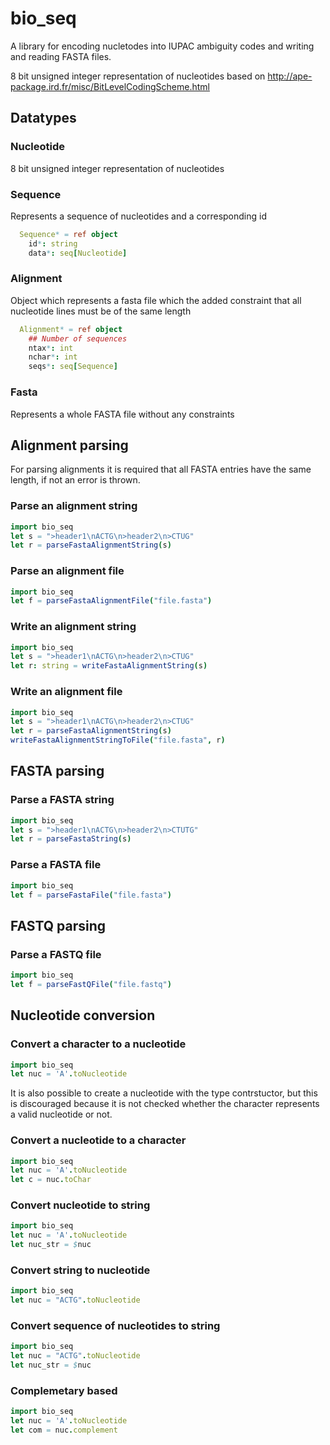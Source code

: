 # bio\_seq
A library for encoding nucletodes into IUPAC ambiguity codes and writing and reading FASTA files.

8 bit unsigned integer representation of nucleotides based on http://ape-package.ird.fr/misc/BitLevelCodingScheme.html

## Datatypes

### Nucleotide 
8 bit unsigned integer representation of nucleotides

### Sequence
Represents a sequence of nucleotides and a corresponding id
```Nim
  Sequence* = ref object
    id*: string
    data*: seq[Nucleotide]
```

### Alignment
Object which represents a fasta file which the added constraint that all nucleotide lines must be of the same length
```Nim
  Alignment* = ref object
    ## Number of sequences
    ntax*: int
    nchar*: int
    seqs*: seq[Sequence]
```

### Fasta
Represents a whole FASTA file without any constraints 

## Alignment parsing
For parsing alignments it is required that all FASTA entries have the same length, if not an error is thrown. 

### Parse an alignment string 
```Nim
import bio_seq
let s = ">header1\nACTG\n>header2\n>CTUG"
let r = parseFastaAlignmentString(s)
```

### Parse an alignment file
```Nim
import bio_seq
let f = parseFastaAlignmentFile("file.fasta")
```


### Write an alignment string 
```Nim
import bio_seq
let s = ">header1\nACTG\n>header2\n>CTUG"
let r: string = writeFastaAlignmentString(s)
```

### Write an alignment file
```Nim
import bio_seq
let s = ">header1\nACTG\n>header2\n>CTUG"
let r = parseFastaAlignmentString(s)
writeFastaAlignmentStringToFile("file.fasta", r)
```

## FASTA parsing

### Parse a FASTA string 
```Nim
import bio_seq
let s = ">header1\nACTG\n>header2\n>CTUTG"
let r = parseFastaString(s)
```

### Parse a FASTA file
```Nim
import bio_seq
let f = parseFastaFile("file.fasta")
```

## FASTQ parsing

### Parse a FASTQ file
```Nim
import bio_seq
let f = parseFastQFile("file.fastq")
```


## Nucleotide conversion

### Convert a character to a nucleotide
```Nim
import bio_seq
let nuc = 'A'.toNucleotide

```
It is also possible to create a nucleotide with the type contrstuctor, but this is discouraged because it is not checked whether the character represents a valid nucleotide or not.


### Convert a nucleotide to a character
```Nim
import bio_seq
let nuc = 'A'.toNucleotide
let c = nuc.toChar
```

### Convert nucleotide to string
```Nim
import bio_seq
let nuc = 'A'.toNucleotide
let nuc_str = $nuc
```

### Convert string to nucleotide
```Nim
import bio_seq
let nuc = "ACTG".toNucleotide
```

### Convert sequence of nucleotides to string
```Nim
import bio_seq
let nuc = "ACTG".toNucleotide
let nuc_str = $nuc
```

### Complemetary based
```Nim
import bio_seq
let nuc = 'A'.toNucleotide
let com = nuc.complement
```
